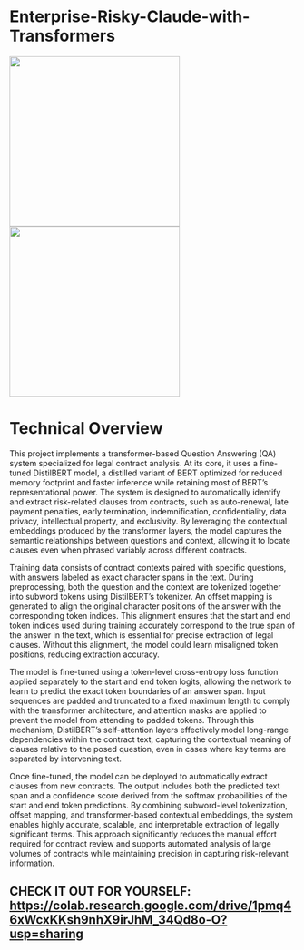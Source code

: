 # Enterprise-Risky-Claude-with-Transformers


<img src="https://github.com/user-attachments/assets/7b88ef99-c3f1-44b4-ae3e-ddd1af0117d0" width="300" />

<img src="https://github.com/user-attachments/assets/508efbbb-7e46-4810-af46-4dc453e3f94c" width="300" />




# Technical Overview

This project implements a transformer-based Question Answering (QA) system specialized for legal contract analysis. At its core, it uses a fine-tuned DistilBERT model, a distilled variant of BERT optimized for reduced memory footprint and faster inference while retaining most of BERT’s representational power. The system is designed to automatically identify and extract risk-related clauses from contracts, such as auto-renewal, late payment penalties, early termination, indemnification, confidentiality, data privacy, intellectual property, and exclusivity. By leveraging the contextual embeddings produced by the transformer layers, the model captures the semantic relationships between questions and context, allowing it to locate clauses even when phrased variably across different contracts.

Training data consists of contract contexts paired with specific questions, with answers labeled as exact character spans in the text. During preprocessing, both the question and the context are tokenized together into subword tokens using DistilBERT’s tokenizer. An offset mapping is generated to align the original character positions of the answer with the corresponding token indices. This alignment ensures that the start and end token indices used during training accurately correspond to the true span of the answer in the text, which is essential for precise extraction of legal clauses. Without this alignment, the model could learn misaligned token positions, reducing extraction accuracy.

The model is fine-tuned using a token-level cross-entropy loss function applied separately to the start and end token logits, allowing the network to learn to predict the exact token boundaries of an answer span. Input sequences are padded and truncated to a fixed maximum length to comply with the transformer architecture, and attention masks are applied to prevent the model from attending to padded tokens. Through this mechanism, DistilBERT’s self-attention layers effectively model long-range dependencies within the contract text, capturing the contextual meaning of clauses relative to the posed question, even in cases where key terms are separated by intervening text.

Once fine-tuned, the model can be deployed to automatically extract clauses from new contracts. The output includes both the predicted text span and a confidence score derived from the softmax probabilities of the start and end token predictions. By combining subword-level tokenization, offset mapping, and transformer-based contextual embeddings, the system enables highly accurate, scalable, and interpretable extraction of legally significant terms. This approach significantly reduces the manual effort required for contract review and supports automated analysis of large volumes of contracts while maintaining precision in capturing risk-relevant information.

## CHECK IT OUT FOR YOURSELF: https://colab.research.google.com/drive/1pmq46xWcxKKsh9nhX9irJhM_34Qd8o-O?usp=sharing
